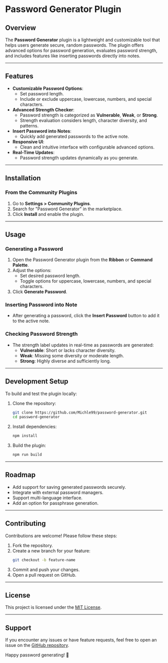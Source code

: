 
# Password Generator Plugin

## Overview
The **Password Generator** plugin is a lightweight and customizable tool that helps users generate secure, random passwords. The plugin offers advanced options for password generation, evaluates password strength, and includes features like inserting passwords directly into notes.

---

## Features
- **Customizable Password Options**:
  - Set password length.
  - Include or exclude uppercase, lowercase, numbers, and special characters.
- **Advanced Strength Checker**:
  - Password strength is categorized as **Vulnerable**, **Weak**, or **Strong**.
  - Strength evaluation considers length, character diversity, and patterns.
- **Insert Password into Notes**:
  - Quickly add generated passwords to the active note.
- **Responsive UI**:
  - Clean and intuitive interface with configurable advanced options.
- **Real-Time Updates**:
  - Password strength updates dynamically as you generate.

---

## Installation

### From the Community Plugins
1. Go to **Settings > Community Plugins**.
2. Search for "Password Generator" in the marketplace.
3. Click **Install** and enable the plugin.

---

## Usage

### Generating a Password
1. Open the Password Generator plugin from the **Ribbon** or **Command Palette**.
2. Adjust the options:
   - Set desired password length.
   - Toggle options for uppercase, lowercase, numbers, and special characters.
3. Click **Generate Password**.

### Inserting Password into Note
- After generating a password, click the **Insert Password** button to add it to the active note.

### Checking Password Strength
- The strength label updates in real-time as passwords are generated:
  - **Vulnerable**: Short or lacks character diversity.
  - **Weak**: Missing some diversity or moderate length.
  - **Strong**: Highly diverse and sufficiently long.

---

## Development Setup

To build and test the plugin locally:
1. Clone the repository:
   ```bash
   git clone https://github.com/Michle99/password-generator.git
   cd password-generator
   ```
2. Install dependencies:
   ```bash
   npm install
   ```
3. Build the plugin:
   ```bash
   npm run build
   ```

---

## Roadmap
- Add support for saving generated passwords securely.
- Integrate with external password managers.
- Support multi-language interface.
- Add an option for passphrase generation.

---

## Contributing
Contributions are welcome! Please follow these steps:
1. Fork the repository.
2. Create a new branch for your feature:
   ```bash
   git checkout -b feature-name
   ```
3. Commit and push your changes.
4. Open a pull request on GitHub.

---

## License
This project is licensed under the [MIT License](https://opensource.org/licenses/MIT).

---

## Support
If you encounter any issues or have feature requests, feel free to open an issue on the [GitHub repository](https://github.com/Michle99/password-generator). 

Happy password generating! 🎉
